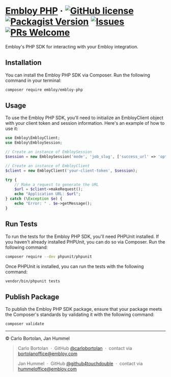 # [Embloy PHP](https://packagist.org/packages/embloy/embloy-php) &middot; [![GitHub license](https://img.shields.io/badge/license-AGPL3.0-blue.svg)](https://github.com/Embloy/Embloy-PHP/blob/main/LICENSE) [![Packagist Version](https://img.shields.io/packagist/v/embloy/embloy-php.svg)](https://packagist.org/packages/embloy/embloy-php) [![Issues](https://img.shields.io/github/issues/Embloy/Embloy-PHP)](https://github.com/Embloy/Embloy-PHP/issues) [![PRs Welcome](https://img.shields.io/badge/PRs-welcome-brightgreen.svg)](https://github.com/Embloy/Embloy-PHP/pulls)

Embloy's PHP SDK for interacting with your Embloy integration.

## Installation

You can install the Embloy PHP SDK via Composer. Run the following command in your terminal:

```bash
composer require embloy/embloy-php
```

## Usage

To use the Embloy PHP SDK, you'll need to initialize an EmbloyClient object with your client token and session information. Here's an example of how to use it:

```php
use Embloy\EmbloyClient;
use Embloy\EmbloySession;

// Create an instance of EmbloySession
$session = new EmbloySession('mode', 'job_slug', ['success_url' => 'optional_success_url', 'cancel_url' => 'optional_cancel_url']);

// Create an instance of EmbloyClient
$client = new EmbloyClient('your-client-token', $session);

try {
    // Make a request to generate the URL
    $url = $client->makeRequest();
    echo "Application URL: $url";
} catch (\Exception $e) {
    echo "Error: " . $e->getMessage();
}
```

## Run Tests

To run the tests for the Embloy PHP SDK, you'll need PHPUnit installed. If you haven't already installed PHPUnit, you can do so via Composer. Run the following command:

```bash
composer require --dev phpunit/phpunit
```

Once PHPUnit is installed, you can run the tests with the following command:

```bash
vendor/bin/phpunit tests
```

## Publish Package
    
To publish the Embloy PHP SDK package, ensure that your package meets the Composer's standards by validating it with the following command:

```bash
composer validate
```

---

© Carlo Bortolan, Jan Hummel

> Carlo Bortolan &nbsp;&middot;&nbsp;
> GitHub [@carlobortolan](https://github.com/carlobortolan) &nbsp;&middot;&nbsp;
> contact via [bortolanoffice@embloy.com](mailto:bortolanoffice@embloy.com)
>
> Jan Hummel &nbsp;&middot;&nbsp;
> GitHub [@github4touchdouble](https://github.com/github4touchdouble) &nbsp;&middot;&nbsp;
> contact via [hummeloffice@embloy.com](mailto:hummeloffice@embloy.com)
